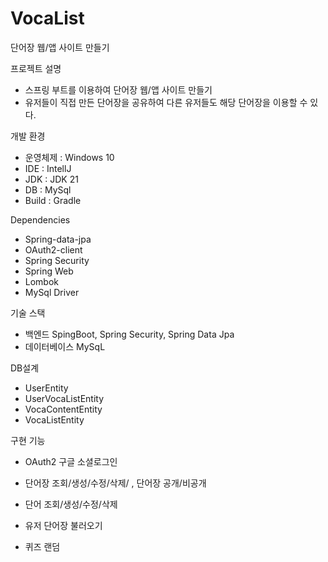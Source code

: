 # VocaList

단어장 웹/앱 사이트 만들기

프로젝트 설명
- 스프링 부트를 이용하여 단어장 웹/앱 사이트 만들기
- 유저들이 직접 만든 단어장을 공유하여 다른 유저들도 해당 단어장을 이용할 수 있다.

개발 환경
- 운영체제 : Windows 10
- IDE : IntellJ
- JDK : JDK 21
- DB : MySql
- Build : Gradle

Dependencies
- Spring-data-jpa
- OAuth2-client
- Spring Security
- Spring Web
- Lombok
- MySql Driver

기술 스택
- 백엔드
  SpingBoot, Spring Security, Spring Data Jpa
- 데이터베이스
  MySqL

 DB설계
 - UserEntity
 - UserVocaListEntity
 - VocaContentEntity
 - VocaListEntity

구현 기능
- OAuth2 구글 소셜로그인

- 단어장 조회/생성/수정/삭제/ , 단어장 공개/비공개
- 단어 조회/생성/수정/삭제
- 유저 단어장 불러오기
- 퀴즈 랜덤
